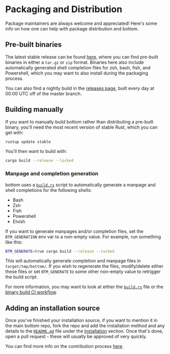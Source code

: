 # Packaging and Distribution

Package maintainers are always welcome and appreciated! Here's some info on how one can help with package distribution and bottom.

## Pre-built binaries

The latest stable release can be found [here](https://github.com/ClementTsang/bottom/releases/latest), where you can find pre-built binaries in either a `tar.gz` or `zip` format.
Binaries here also include automatically generated shell completion files for zsh, bash, fish, and Powershell, which you may want to also install during the packaging
process.

You can also find a nightly build in the [releases page](https://github.com/ClementTsang/bottom/releases), built every day at 00:00 UTC off of the master branch.

## Building manually

If you want to manually build bottom rather than distributing a pre-built binary, you'll need the most recent version of stable Rust, which you can get with:

```bash
rustup update stable
```

You'll then want to build with:

```bash
cargo build --release --locked
```

### Manpage and completion generation

bottom uses a [`build.rs`](https://github.com/ClementTsang/bottom/blob/master/build.rs) script to automatically generate
a manpage and shell completions for the following shells:

- Bash
- Zsh
- Fish
- Powershell
- Elvish

If you want to generate manpages and/or completion files, set the `BTM_GENERATION` env var to a non-empty value. For
example, run something like this:

```bash
BTM_GENERATE=true cargo build --release --locked
```

This will automatically generate completion and manpage files in `target/tmp/bottom/`. If you wish to regenerate the
files, modify/delete either these files or set `BTM_GENERATE` to some other non-empty value to retrigger the build
script.

For more information, you may want to look at either the [`build.rs`](https://github.com/ClementTsang/bottom/blob/master/build.rs)
file or the [binary build CI workflow](https://github.com/ClementTsang/bottom/blob/master/.github/workflows/build_releases.yml).

## Adding an installation source

Once you've finished your installation source, if you want to mention it in the main bottom repo, fork the repo and add the installation method and any details to
the [`README.md`](https://github.com/ClementTsang/bottom/blob/master/README.md) file under the [Installation](https://github.com/ClementTsang/bottom#installation) section.
Once that's done, open a pull request - these will usually be approved of very quickly.

You can find more info on the contribution process [here](../issues-and-pull-requests/#pull-requests).
